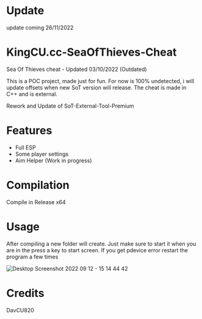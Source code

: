 # Update

update coming 26/11/2022

# KingCU.cc-SeaOfThieves-Cheat

Sea Of Thieves cheat - Updated 03/10/2022 (Outdated)

This is a POC project, made just for fun.
For now is 100% undetected, i will update offsets when new SoT version will release.
The cheat is made in C++ and is external.

Rework and Update of SoT-External-Tool-Premium

# Features 

- Full ESP
- Some player settings
- Aim Helper (Work in progress)

# Compilation

Compile in Release x64

# Usage

After compiling a new folder will create.
Just make sure to start it when you are in the press a key to start screen.
If you get pdevice error restart the program a few times

![Desktop Screenshot 2022 09 12 - 15 14 44 42](https://user-images.githubusercontent.com/107511158/193579090-284759be-3866-4365-96e4-da8fa01d538e.png)

# Credits

DavCU820 
